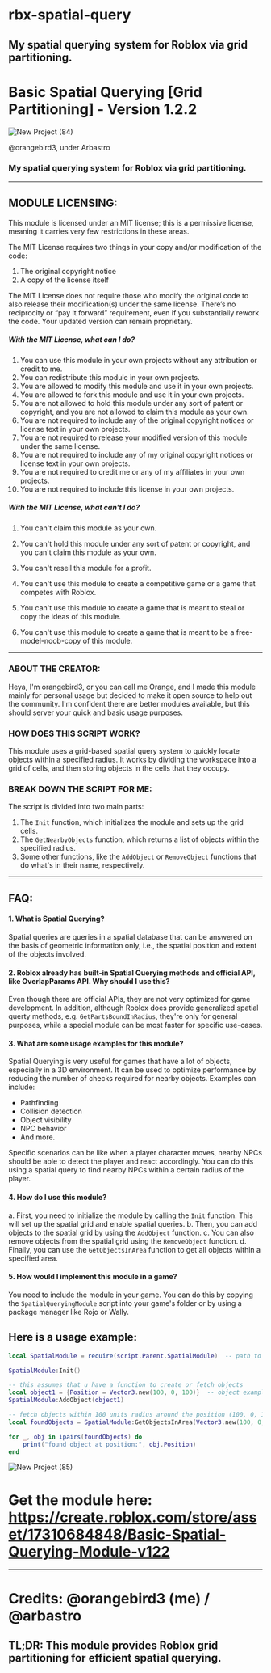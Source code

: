 # rbx-spatial-query
My spatial querying system for Roblox via grid partitioning.
-------------------------------------------------------------------
# Basic Spatial Querying [Grid Partitioning] - Version 1.2.2
![New Project (84)](https://github.com/arbastro/rbx-spatial-query/assets/133811953/579b977d-ba60-4908-ba31-4d6502d76064)

@orangebird3, under Arbastro

### My spatial querying system for Roblox via grid partitioning.
---
## **MODULE LICENSING:**
This module is licensed under an MIT license; this is a permissive license, meaning it carries very few restrictions in these areas.

The MIT License requires two things in your copy and/or modification of the code:

1. The original copyright notice
2. A copy of the license itself

The MIT License does not require those who modify the original code to also release their modification(s) under the same license.
There’s no reciprocity or “pay it forward” requirement, even if you substantially rework the code. Your updated version can remain proprietary.

##### With the MIT License, what can I do?

1. You can use this module in your own projects without any attribution or credit to me.
2. You can redistribute this module in your own projects.
3. You are allowed to modify this module and use it in your own projects.
4. You are allowed to fork this module and use it in your own projects.
5. You are not allowed to hold this module under any sort of patent or copyright, and you are not allowed to claim this module as your own.
6. You are not required to include any of the original copyright notices or license text in your own projects.
7. You are not required to release your modified version of this module under the same license.
8. You are not required to include any of my original copyright notices or license text in your own projects.
9. You are not required to credit me or any of my affiliates in your own projects.
10. You are not required to include this license in your own projects.

##### With the MIT License, what can't I do?
1. You can't claim this module as your own.
2. You can't hold this module under any sort of patent or copyright, and you can't claim this module as your own.
3. You can't resell this module for a profit.

4. You can't use this module to create a competitive game or a game that competes with Roblox.
5. You can't use this module to create a game that is meant to steal or copy the ideas of this module.
6. You can't use this module to create a game that is meant to be a free-model-noob-copy of this module.

----

### ABOUT THE CREATOR:
Heya, I'm orangebird3, or you can call me Orange, and I made this module mainly for personal usage but decided to make it open source to help out the community. I'm confident there are better modules available, but this should server your quick and basic usage purposes.

### HOW DOES THIS SCRIPT WORK?
This module uses a grid-based spatial query system to quickly locate objects within a specified radius. It works by dividing the workspace into a grid of cells, and then storing objects in the cells that they occupy. 

### BREAK DOWN THE SCRIPT FOR ME:
The script is divided into two main parts:
1. The `Init` function, which initializes the module and sets up the grid cells.
2. The `GetNearbyObjects` function, which returns a list of objects within the specified radius.
3. Some other functions, like the `AddObject` or `RemoveObject` functions that do what's in their name, respectively.

----

## **FAQ:**
#### 1. What is Spatial Querying?
Spatial queries are queries in a spatial database that can be answered on the basis of geometric information only, i.e., the spatial position and extent of the objects involved.

#### 2. Roblox already has built-in Spatial Querying methods and official API, like OverlapParams API. Why should I use this?
Even though there are official APIs, they are not very optimized for game development. In addition, although Roblox does provide generalized spatial querty methods, e.g. `GetPartsBoundInRadius`, they're only for general purposes, while a special module can be most faster for specific use-cases.

#### 3. What are some usage examples for this module?

Spatial Querying is very useful for games that have a lot of objects, especially in a 3D environment. It can be used to optimize performance by reducing the number of checks required for nearby objects.
Examples can include:
- Pathfinding
- Collision detection
- Object visibility
- NPC behavior
- And more.

Specific scenarios can be like when a player character moves, nearby NPCs should be able to detect the player and react accordingly.
You can do this using a spatial query to find nearby NPCs within a certain radius of the player.

#### 4. How do I use this module?

a. First, you need to initialize the module by calling the `Init` function. This will set up the spatial grid and enable spatial queries.
b. Then, you can add objects to the spatial grid by using the `AddObject` function.
c. You can also remove objects from the spatial grid using the `RemoveObject` function.
d. Finally, you can use the `GetObjectsInArea` function to get all objects within a specified area.

#### 5. How would I implement this module in a game?

You need to include the module in your game. You can do this by copying the `SpatialQueryingModule` script into your game's folder or by using a package manager like Rojo or Wally.

## Here is a usage example:
```lua
local SpatialModule = require(script.Parent.SpatialModule)  -- path to module (u gotta change this depending on where you put it)

SpatialModule:Init()

-- this assumes that u have a function to create or fetch objects
local object1 = {Position = Vector3.new(100, 0, 100)}  -- object example
SpatialModule:AddObject(object1)

-- fetch objects within 100 units radius around the position (100, 0, 100)
local foundObjects = SpatialModule:GetObjectsInArea(Vector3.new(100, 0, 100), 100)![New Project (85)](https://github.com/arbastro/rbx-spatial-query/assets/133811953/a17b174f-b401-4b4e-8fff-ffdfa14d4df5)

for _, obj in ipairs(foundObjects) do
    print("found object at position:", obj.Position)
end
```
![New Project (85)](https://github.com/arbastro/rbx-spatial-query/assets/133811953/53f6a2e4-bb65-44b1-b1cc-f376c57ce687)
# Get the module here: https://create.roblox.com/store/asset/17310684848/Basic-Spatial-Querying-Module-v122


----
# Credits: @orangebird3 (me) / @arbastro
## TL;DR: This module provides Roblox grid partitioning for efficient spatial querying.
